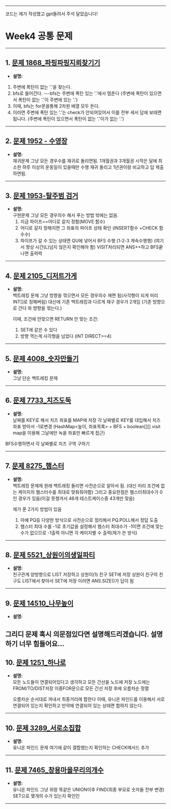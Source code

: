 

---
코드는 제가 작성했고 gpt돌려서 주석 달았습니다!
# Week4 공통 문제
---

## 1. [문제 1868_파핑파핑지뢰찾기기](https://swexpertacademy.com/main/code/problem/problemDetail.do?contestProbId=AV5LwsHaD1MDFAXc)
- **설명:**
  
1. 주변에 폭탄이 없는 '.'을 찾는다.
2. bfs로 들어간다. ---bfs는 주변에 폭탄 있는 '.'에서 멈춘다  (주변에 폭탄이 있으면서  폭탄이 없는 '.'이 주변에 있는 '.')
3. 이때, bfs는 for문을통해 2차원 배열 모두 돈다. 
4. 이러면 주변에 폭탄 있는 '.'는 check가 안되어있어서 이를 전부 세서 답에 보태면 됩니다. (주변에 폭탄이 있으면서 폭탄이 없는 '.'이가 없는 '.')

---

## 2. [문제 1952 - 수영장](https://swexpertacademy.com/main/code/problem/problemDetail.do?contestProbId=AV5PpFQaAQMDFAUq)
- **설명:**  
  재귀문제
  그냥 모든 경우수를 재귀로 돌리면됨.
  1개월권과 3개월권 시작은 달에 최소한 하루 이상의 운동일이 있을때만 수행
  재귀 돌리고 1년권이랑 비교하고 답 제출하면됨.

---

## 3. [문제 1953-탈주범 검거](https://swexpertacademy.com/main/code/problem/problemDetail.do?contestProbId=AV5PpLlKAQ4DFAUq)
- **설명:**  
  구현문제 
  그냥 모든 경우의수 해서 푸는 방법 밖에는 없음.
  1.  지금 파이프==어디로 갈지 정함(MOVE 함수)
  2.  어디로 갈지 정해지면 그 좌표의 파이프 상태 확인 (INSERT함수 +CHECK 함수수)
  3.  파이프가 갈 수 있는 상태면 QU에 넣어서 BFS 수행 (1-2-3 계속수행행)
  (여기서 항상 시간(L)넘지 않은지 확인해야 함)
  VISIT처리되면 ANS++하고 
  BFS끝나면 출력력
  
---

## 4. [문제 2105_디저트가게](https://swexpertacademy.com/main/code/problem/problemDetail.do?contestProbId=AV5VwAr6APYDFAWu)
- **설명:**  
백트레킹 문제
  그냥 방향을 꺾으면서 모든 경우의수 재면 됨(사각형이 되게 미리 INT[]로 정해버림)
  대신에 기존 백트레킹과 다르게 재구 경우가 2개임 
   (기존 방향으로 간다 와 뱡향을 꺾는다.)

  이때, 조건에 안맞으면 RETURN
  안 맞는 조건: 
  1. SET에 같은 수 있다
  2. 방향 꺽는게 사각형을 넘었다 (INT DIRECT>=4) 

---

## 5. [문제 4008_숫자만들기](https://swexpertacademy.com/main/code/problem/problemDetail.do?contestProbId=AWIeRZV6kBUDFAVH)
- **설명:**  
 그냥 단순 백트레킹 문제 

---

## 6. [문제 7733_치즈도둑 ](https://swexpertacademy.com/main/code/problem/problemDetail.do?contestProbId=AWrDOdQqRCUDFARG)
- **설명:**  
 날짜를 KEY로 해서 치즈 좌표를 MAP에 저장 
 각 날짜별로 KEY를 대입해서 치즈 좌표 받아서 -1로변경
 (HashMap<높이, 좌표목록> + BFS + boolean[][] visit
  map을 이용해 그날에만 녹을 좌표만 빠르게 접근)


 BFS수행하면서 각 날짜별로 치즈 구역 구하기 

---

## 7. [문제 8275_햄스터](https://swexpertacademy.com/main/code/problem/problemDetail.do?contestProbId=AWxQ310aOlQDFAWL)
- **설명:**  
백트레킹 문제제
  원래 백트래킹 돌리면 사전순으로 알아서 됨.
  (대신 미리 조건에 없는 케이지의 햄스터수를 최대로 맞춰줘야함)
  그리고 중요한점은 
  햄스터최대수가 0인 경우가 있음(이걸 못챙겨서 46개 테스트케이스중 43개만 맞음)

  제가 푼 2가지 방법이 있음
  1. 아예 PQ등 다양한 방식으로 사전순으로 정리해서 PQ.POLL해서 정답 도출
  2. 햄스터 최대 수를 -1로 초기값을 설정해서 햄스터 최대수가 -1이면 조건에 맞는 수가 없으므로 -1출력 아니면 
  각 케이지별 수 출력(제가 쓴 방식)
---

## 8. [문제 5521_상원이의생일파티](https://swexpertacademy.com/main/code/problem/problemDetail.do?contestProbId=AWWO3kT6F2oDFAV4)
- **설명:**  
  친구관계 양방향으로 LIST 저장하고
  상원이(1) 친구 SET에 저장
  상원이 친구의 친구도 LIST에서 찾아서 SET에 저장
  이러면 ANS.SIZE()가 답이 됨


---

## 9. [문제 14510_나무높이](https://swexpertacademy.com/main/code/userProblem/userProblemDetail.do?contestProbId=AYFofW8qpXYDFAR4)
- **설명:**  

그리디 문제
혹시 의문점있다면 설명해드리겠습니다.
설명하기 너무 힘들어요... 
---

## 10. [문제 1251_하나로](https://swexpertacademy.com/main/code/problem/problemDetail.do?contestProbId=AV15StKqAQkCFAYD)
- **설명:**  
   모든 노드들이 연결되어있다고 생각하고
   모든 간선을 노드에 저장
   노드에는 FROM/TO/DIST저장
   이중FOR문으로 모든 간선 저장 후에
   오름차순 정렬

   오름차순 순서대로 꺼내서 최종거리에 합한다
   이때, 유니온 파인드를 이용해서 서로 연결되어 있는지 확인하고 
   만약에 연결되어 있는 상태면 합하지 않는다.

---

## 10. [문제 3289_서로소집합](https://swexpertacademy.com/main/code/problem/problemDetail.do?contestProbId=AWBJKA6qr2oDFAWr)
- **설명:**  
유니온 파인드 문제
여기에 같이 결합했는지 확인하는 CHECK메서드 추가
---

## 11. [문제 7465_창용마을무리의개수](https://swexpertacademy.com/main/code/problem/problemDetail.do?contestProbId=AWngfZVa9XwDFAQU)
- **설명:**  
  유니온 파인드
  그냥 위랑 똑같은 UNION이후 FIND(최종 부모로  숫자들 전부 변경)
  SET으로 몇개의 수가 있는지 확인인
---

